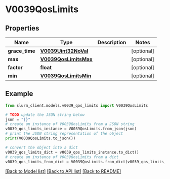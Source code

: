 # V0039QosLimits


## Properties

Name | Type | Description | Notes
------------ | ------------- | ------------- | -------------
**grace_time** | [**V0039Uint32NoVal**](V0039Uint32NoVal.md) |  | [optional] 
**max** | [**V0039QosLimitsMax**](V0039QosLimitsMax.md) |  | [optional] 
**factor** | **float** |  | [optional] 
**min** | [**V0039QosLimitsMin**](V0039QosLimitsMin.md) |  | [optional] 

## Example

```python
from slurm_client.models.v0039_qos_limits import V0039QosLimits

# TODO update the JSON string below
json = "{}"
# create an instance of V0039QosLimits from a JSON string
v0039_qos_limits_instance = V0039QosLimits.from_json(json)
# print the JSON string representation of the object
print(V0039QosLimits.to_json())

# convert the object into a dict
v0039_qos_limits_dict = v0039_qos_limits_instance.to_dict()
# create an instance of V0039QosLimits from a dict
v0039_qos_limits_from_dict = V0039QosLimits.from_dict(v0039_qos_limits_dict)
```
[[Back to Model list]](../README.md#documentation-for-models) [[Back to API list]](../README.md#documentation-for-api-endpoints) [[Back to README]](../README.md)


